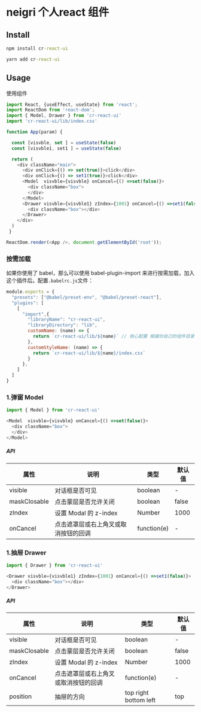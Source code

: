 # neigri 个人react 组件

## Install
```cmd
npm install cr-react-ui

yarn add cr-react-ui

```
## Usage
使用组件
```js
import React, {useEffect, useState} from 'react';
import ReactDom from 'react-dom';
import { Model, Drawer } from 'cr-react-ui'
import 'cr-react-ui/lib/index.css'

function App(param) { 

  const [visvble, set ] = useState(false)
  const [visvble1, set1 ] = useState(false)

  return (
    <div className="main">
      <div onClick={() => set(true)}>click</div>
      <div onClick={() => set1(true)}>click</div>
      <Model  visvble={visvble} onCancel={() =>set(false)}>
        <div className="box">
        </div>
      </Model>
      <Drawer visvble={visvble1} zIndex={1001} onCancel={() =>set1(false)}>
        <div className="box"></div>
      </Drawer>
    </div>
  )
 }

ReactDom.render(<App />, document.getElementById('root'));

```
### 按需加载
 如果你使用了 babel，那么可以使用 babel-plugin-import 来进行按需加载，加入这个插件后。配置```.babelrc.js```文件：
```js
module.exports = {
  "presets": ["@babel/preset-env", "@babel/preset-react"],
  "plugins": [
    [
      "import",{
        "libraryName": "cr-react-ui",
        "libraryDirectory": "lib",
        customName: (name) => {
          return `cr-react-ui/lib/${name}` // 核心配置 根据你自己的组件目录配置
        },
        customStyleName: (name) => {
          return `cr-react-ui/lib/${name}/index.css`
        }
      },
    ]
  ]
}

```
### 1.弹窗 Model
```js
import { Model } from 'cr-react-ui'

<Model  visvble={visvble} onCancel={() =>set(false)}>
  <div className="box">
  </div>
</Model>
```
##### API
| 属性 | 说明 | 类型 | 默认值 |
| ------------ | ------------- | ------------ | ------------- |
| visible | 对话框是否可见  | boolean | - |
| maskClosable | 点击蒙层是否允许关闭  | boolean | false  |
| zIndex | 设置 Modal 的 z-index  | Number | 1000  |
| onCancel | 点击遮罩层或右上角叉或取消按钮的回调  | function(e) | - |

### 1.抽屉 Drawer
```js
import { Drawer } from 'cr-react-ui'

<Drawer visvble={visvble1} zIndex={1001} onCancel={() =>set1(false)}>
  <div className="box"></div>
</Drawer>
```
##### API
| 属性 | 说明 | 类型 | 默认值 |
| ------------ | ------------- | ------------ | ------------- |
| visible | 对话框是否可见  | boolean | - |
| maskClosable | 点击蒙层是否允许关闭  | boolean | false  |
| zIndex | 设置 Modal 的 z-index  | Number | 1000  |
| onCancel | 点击遮罩层或右上角叉或取消按钮的回调  | function(e) | - |
| position | 抽屉的方向  | top right bottom left | top |


